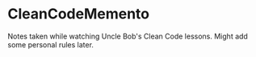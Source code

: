 # CleanCodeMemento
Notes taken while watching Uncle Bob's Clean Code lessons. Might add some personal rules later.

